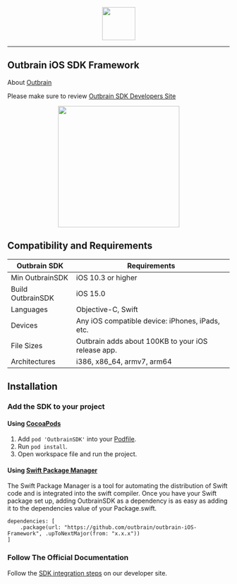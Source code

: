 <p align="center">
  <img height="75" src="assets/outbrain-logo.jpg" />
</p>

---

## Outbrain iOS SDK Framework

About [Outbrain](https://www.outbrain.com/)

Please make sure to review [Outbrain SDK Developers Site](https://developer.outbrain.com/outbrain-sdk-v3-documentation-download-links/)

<p align="center">
  <img width="275" src="assets/iphonex-smartfeed-demo-mock.jpg" />
</p>

## Compatibility and Requirements

| **Outbrain SDK**  	| **Requirements**                                     	|
|--------------------	|------------------------------------------------------	|
| Min OutbrainSDK   	| iOS 10.3 or higher                                      	|
| Build OutbrainSDK   | iOS 15.0												|
| Languages          	| Objective-C, Swift                                   	|
| Devices            	| Any iOS compatible device: iPhones, iPads, etc.      	|
| File Sizes         	| Outbrain adds about 100KB to your iOS release app. 	|
| Architectures      	| i386, x86_64, armv7, arm64                                	|


## Installation

### Add the SDK to your project

#### Using [CocoaPods](https://cocoapods.org)

1. Add `pod 'OutbrainSDK'` into your [Podfile](https://guides.cocoapods.org/syntax/podfile.html).
2. Run `pod install`.
3. Open workspace file and run the project.

#### Using [Swift Package Manager](https://swift.org/package-manager)
The Swift Package Manager is a tool for automating the distribution of Swift code and is integrated into the swift compiler.
Once you have your Swift package set up, adding OutbrainSDK as a dependency is as easy as adding it to the dependencies value of your Package.swift.
```
dependencies: [
    .package(url: "https://github.com/outbrain/outbrain-iOS-Framework", .upToNextMajor(from: "x.x.x"))
]
```

### Follow The Official Documentation

Follow the [SDK integration steps](https://developer.outbrain.com/ios-sdk-v3-developer-guide/) on our developer site.
